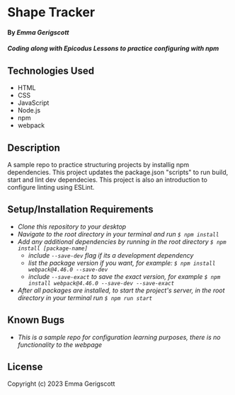 # Shape Tracker

#### By _**Emma Gerigscott**_

#### _Coding along with Epicodus Lessons to practice configuring with npm_

## Technologies Used

* HTML
* CSS
* JavaScript
* Node.js
* npm
* webpack

## Description

A sample repo to practice structuring projects by installig npm dependencies. This project updates the package.json "scripts" to run build, start and lint dev dependecies. This project is also an introduction to configure linting using ESLint.

## Setup/Installation Requirements

* _Clone this repository to your desktop_
* _Navigate to the root directory in your terminal and run ```$ npm install```_
* _Add any additional dependencies by running in the root directory ```$ npm install [package-name]```_
  - _include ```--save-dev``` flag if its a development dependency_
  - _list the package version if you want, for example: ```$ npm install webpack@4.46.0 --save-dev```_
  - _include ```--save-exact``` to save the exact version, for example ```$ npm install webpack@4.46.0 --save-dev --save-exact```_
* _After all packages are installed, to start the project's server, in the root directory in your terminal run ```$ npm run start```_


## Known Bugs

* _This is a sample repo for configuration learning purposes, there is no functionality to the webpage_

## License

Copyright (c) 2023 Emma Gerigscott